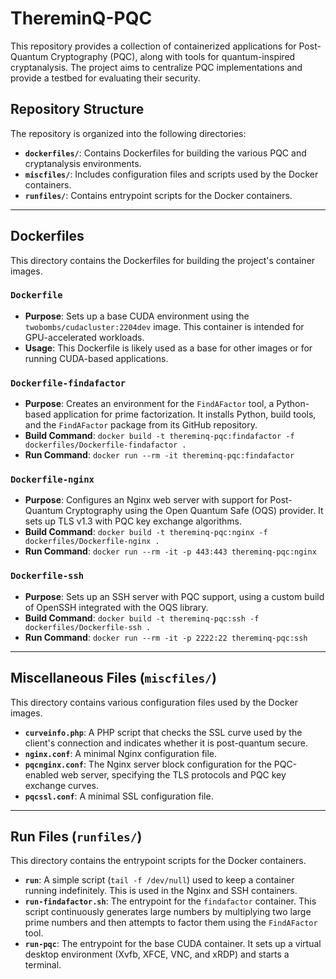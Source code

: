 # ThereminQ-PQC

This repository provides a collection of containerized applications for Post-Quantum Cryptography (PQC), along with tools for quantum-inspired cryptanalysis. The project aims to centralize PQC implementations and provide a testbed for evaluating their security.

## Repository Structure

The repository is organized into the following directories:

- **`dockerfiles/`**: Contains Dockerfiles for building the various PQC and cryptanalysis environments.
- **`miscfiles/`**: Includes configuration files and scripts used by the Docker containers.
- **`runfiles/`**: Contains entrypoint scripts for the Docker containers.

---

## Dockerfiles

This directory contains the Dockerfiles for building the project's container images.

### `Dockerfile`
- **Purpose**: Sets up a base CUDA environment using the `twobombs/cudacluster:2204dev` image. This container is intended for GPU-accelerated workloads.
- **Usage**: This Dockerfile is likely used as a base for other images or for running CUDA-based applications.

### `Dockerfile-findafactor`
- **Purpose**: Creates an environment for the `FindAFactor` tool, a Python-based application for prime factorization. It installs Python, build tools, and the `FindAFactor` package from its GitHub repository.
- **Build Command**: `docker build -t thereminq-pqc:findafactor -f dockerfiles/Dockerfile-findafactor .`
- **Run Command**: `docker run --rm -it thereminq-pqc:findafactor`

### `Dockerfile-nginx`
- **Purpose**: Configures an Nginx web server with support for Post-Quantum Cryptography using the Open Quantum Safe (OQS) provider. It sets up TLS v1.3 with PQC key exchange algorithms.
- **Build Command**: `docker build -t thereminq-pqc:nginx -f dockerfiles/Dockerfile-nginx .`
- **Run Command**: `docker run --rm -it -p 443:443 thereminq-pqc:nginx`

### `Dockerfile-ssh`
- **Purpose**: Sets up an SSH server with PQC support, using a custom build of OpenSSH integrated with the OQS library.
- **Build Command**: `docker build -t thereminq-pqc:ssh -f dockerfiles/Dockerfile-ssh .`
- **Run Command**: `docker run --rm -it -p 2222:22 thereminq-pqc:ssh`

---

## Miscellaneous Files (`miscfiles/`)

This directory contains various configuration files used by the Docker images.

- **`curveinfo.php`**: A PHP script that checks the SSL curve used by the client's connection and indicates whether it is post-quantum secure.
- **`nginx.conf`**: A minimal Nginx configuration file.
- **`pqcnginx.conf`**: The Nginx server block configuration for the PQC-enabled web server, specifying the TLS protocols and PQC key exchange curves.
- **`pqcssl.conf`**: A minimal SSL configuration file.

---

## Run Files (`runfiles/`)

This directory contains the entrypoint scripts for the Docker containers.

- **`run`**: A simple script (`tail -f /dev/null`) used to keep a container running indefinitely. This is used in the Nginx and SSH containers.
- **`run-findafactor.sh`**: The entrypoint for the `findafactor` container. This script continuously generates large numbers by multiplying two large prime numbers and then attempts to factor them using the `FindAFactor` tool.
- **`run-pqc`**: The entrypoint for the base CUDA container. It sets up a virtual desktop environment (Xvfb, XFCE, VNC, and xRDP) and starts a terminal.
